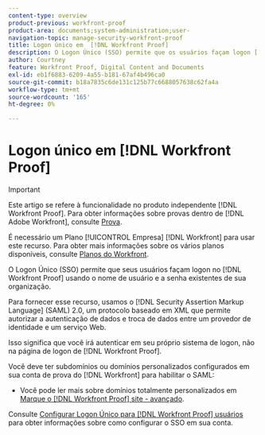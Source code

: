 ```yaml
---
content-type: overview
product-previous: workfront-proof
product-area: documents;system-administration;user-
navigation-topic: manage-security-workfront-proof
title: Logon único em  [!DNL Workfront Proof]
description: O Logon Único (SSO) permite que os usuários façam logon [!DNL Workfront Proof] usando o nome de usuário e a senha existentes da sua organização.
author: Courtney
feature: Workfront Proof, Digital Content and Documents
exl-id: eb1f6883-6209-4a55-b181-67af4b496ca0
source-git-commit: b18a7835c6de131c125b77c6688057638c62fa4a
workflow-type: tm+mt
source-wordcount: '165'
ht-degree: 0%

---
```


# Logon único em [!DNL Workfront Proof]

>[!IMPORTANT]
>
>Este artigo se refere à funcionalidade no produto independente [!DNL Workfront Proof]. Para obter informações sobre provas dentro de [!DNL Adobe Workfront], consulte [Prova](../../../review-and-approve-work/proofing/proofing.md).

É necessário um Plano [!UICONTROL Empresa] [!DNL Workfront] para usar este recurso. Para obter mais informações sobre os vários planos disponíveis, consulte [Planos do Workfront](https://business.adobe.com/br/products/workfront/pricing.html).

O Logon Único (SSO) permite que seus usuários façam logon no [!DNL Workfront Proof] usando o nome de usuário e a senha existentes de sua organização.

Para fornecer esse recurso, usamos o [!DNL Security Assertion Markup Language] (SAML) 2.0, um protocolo baseado em XML que permite autorizar a autenticação de dados e troca de dados entre um provedor de identidade e um serviço Web.

Isso significa que você irá autenticar em seu próprio sistema de logon, não na página de logon de [!DNL Workfront Proof].

Você deve ter subdomínios ou domínios personalizados configurados em sua conta de prova do [!DNL Workfront] para habilitar o SAML:

<!--* Custom sub-domains are free to set up. See our [Configure a branded domain in Workfront Proof](../../../workfront-proof/wp-acct-admin/branding/configure-branded-domain-in-wp.md) for more information.-->
* Você pode ler mais sobre domínios totalmente personalizados em [Marque o [!DNL Workfront Proof] site - avançado](../../../workfront-proof/wp-acct-admin/branding/brand-wp-site-advanced.md).

Consulte [Configurar Logon Único para [!DNL Workfront Proof] usuários](../../../workfront-proof/wp-acct-admin/account-settings/configure-sso-for-wp-users.md) para obter informações sobre como configurar o SSO em sua conta.
